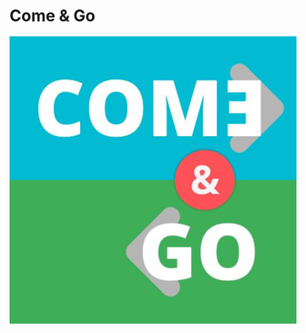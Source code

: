 # Come & Go

<img src="https://github.com/peerdavid/ComeAndGo/blob/master/documentation/logo.jpg" />
